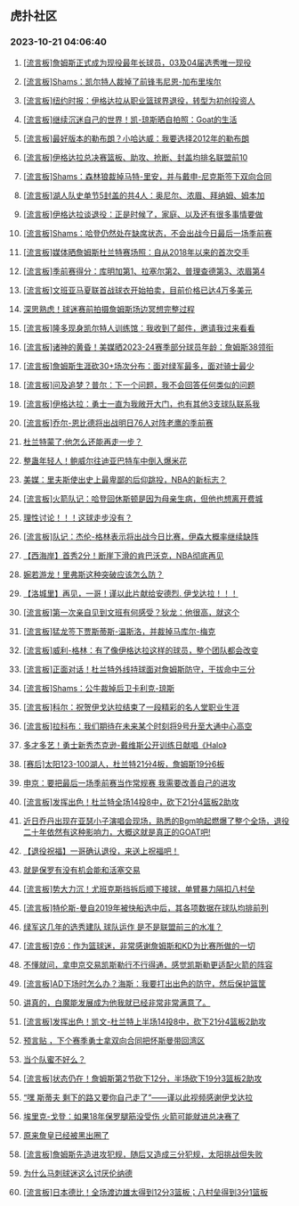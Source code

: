 ## 虎扑社区 
### 2023-10-21 04:06:40

1. [[流言板]詹姆斯正式成为现役最年长球员，03及04届选秀唯一现役](https://bbs.hupu.com/62562390.html)

2. [[流言板]Shams：凯尔特人裁掉了前锋韦尼恩-加布里埃尔](https://bbs.hupu.com/62562420.html)

3. [[流言板]纽约时报：伊格达拉从职业篮球界退役，转型为初创投资人](https://bbs.hupu.com/62561529.html)

4. [[流言板]继续沉迷自己的世界！凯-琼斯晒自拍照：Goat的生活](https://bbs.hupu.com/62562766.html)

5. [[流言板]最好版本的勒布朗？小哈达威：我要选择2012年的勒布朗](https://bbs.hupu.com/62562642.html)

6. [[流言板]伊格达拉总决赛篮板、助攻、抢断、封盖均排名联盟前10](https://bbs.hupu.com/62562539.html)

7. [[流言板]Shams：森林狼裁掉马特-里安，并与戴申-尼克斯签下双向合同](https://bbs.hupu.com/62563226.html)

8. [[流言板]湖人队史单节5封盖的共4人：奥尼尔、浓眉、拜纳姆、姆本加](https://bbs.hupu.com/62562785.html)

9. [[流言板]伊格达拉谈退役：正是时候了，家庭、以及还有很多事情要做](https://bbs.hupu.com/62563602.html)

10. [[流言板]Shams：哈登仍然处在缺席状态，不会出战今日最后一场季前赛](https://bbs.hupu.com/62563482.html)

11. [[流言板]媒体晒詹姆斯杜兰特赛场照：自从2018年以来的首次交手](https://bbs.hupu.com/62562531.html)

12. [[流言板]季前赛得分：库明加第1、拉塞尔第2、普理查德第3、浓眉第4](https://bbs.hupu.com/62562415.html)

13. [[流言板]文班亚马夏联首战球衣开始拍卖，目前价格已达4万多美元](https://bbs.hupu.com/62563196.html)

14. [深思熟虑！球迷赛前拍摄詹姆斯场边冥想完整过程](https://bbs.hupu.com/62562467.html)

15. [[流言板]隆多现身凯尔特人训练馆：我收到了邮件，邀请我过来看看](https://bbs.hupu.com/62563907.html)

16. [[流言板]诸神的黄昏！美媒晒2023-24赛季部分球员年龄：詹姆斯38领衔](https://bbs.hupu.com/62561971.html)

17. [[流言板]詹姆斯生涯砍30+场次分布：面对绿军最多，面对骑士最少](https://bbs.hupu.com/62559681.html)

18. [[流言板]问及追梦？普尔：下一个问题，我不会回答任何类似的问题](https://bbs.hupu.com/62556580.html)

19. [[流言板]伊格达拉：勇士一直为我敞开大门，也有其他3支球队联系我](https://bbs.hupu.com/62563706.html)

20. [[流言板]乔尔-恩比德将出战明日76人对阵老鹰的季前赛](https://bbs.hupu.com/62562619.html)

21. [杜兰特蒙了:他怎么还能再走一步？](https://bbs.hupu.com/62561346.html)

22. [整蛊年轻人！鲍威尔往迪亚巴特车中倒入爆米花](https://bbs.hupu.com/62563668.html)

23. [美媒：里夫斯使出史上最卑鄙的后仰跳投，NBA的新标志？](https://bbs.hupu.com/62556240.html)

24. [[流言板]火箭队记：哈登回休斯顿是因为母亲生病，但他也想离开费城](https://bbs.hupu.com/62555930.html)

25. [理性讨论！！！这球走步没有？](https://bbs.hupu.com/62557580.html)

26. [[流言板]队记：杰伦-格林表示将出战今日比赛，伊森大概率继续缺阵](https://bbs.hupu.com/62563761.html)

27. [【西海岸】首秀2分！断崖下滑的肯巴沃克，NBA彻底再见](https://bbs.hupu.com/62555424.html)

28. [婉若游龙！里弗斯这种突破应该怎么防？](https://bbs.hupu.com/62555183.html)

29. [【洛城里】再见，一哥！谨以此片献给安德烈. 伊戈达拉！！！](https://bbs.hupu.com/62561732.html)

30. [[流言板]第一次亲自见到文班有何感受？狄龙：他很高，就这个](https://bbs.hupu.com/62563738.html)

31. [[流言板]猛龙签下贾斯蒂斯-温斯洛，并裁掉马库尔-梅克](https://bbs.hupu.com/62563418.html)

32. [[流言板]威利-格林：有了像伊格达拉这样的球员，整个团队都会改变](https://bbs.hupu.com/62563638.html)

33. [[流言板]正面对话！杜兰特外线持球面对詹姆斯防守，干拔命中三分](https://bbs.hupu.com/62552498.html)

34. [[流言板]Shams：公牛裁掉后卫卡利克-琼斯](https://bbs.hupu.com/62563875.html)

35. [[流言板]科尔：祝贺伊戈达拉结束了一段精彩的名人堂职业生涯](https://bbs.hupu.com/62564061.html)

36. [[流言板]拉科布：我们期待在未来某个时刻将9号升至大通中心高空](https://bbs.hupu.com/62564047.html)

37. [多才多艺！勇士新秀杰克逊-戴维斯公开训练日献唱《Halo》](https://bbs.hupu.com/62554382.html)

38. [[赛后]太阳123-100湖人，杜兰特21分4板，詹姆斯19分6板](https://bbs.hupu.com/62553954.html)

39. [申京：要把最后一场季前赛当作常规赛 我需要改善自己的进攻](https://bbs.hupu.com/62562425.html)

40. [[流言板]发挥出色！杜兰特全场14投8中，砍下21分4篮板2助攻](https://bbs.hupu.com/62553984.html)

41. [近日乔丹出现在亚瑟小子演唱会现场，熟悉的Bgm响起燃爆了整个全场，退役二十年依然有这种影响力，大概这就是真正的GOAT吧!](https://bbs.hupu.com/62563571.html)

42. [【退役祝福】一哥确认退役，来送上祝福吧！](https://bbs.hupu.com/62561733.html)

43. [就是保罗有没有机会能和活塞交易](https://bbs.hupu.com/62564001.html)

44. [[流言板]势大力沉！尤班克斯挡拆后顺下接球，单臂暴力隔扣八村垒](https://bbs.hupu.com/62553537.html)

45. [[流言板]特伦斯-曼自2019年被快船选中后，其各项数据在球队均排前列](https://bbs.hupu.com/62562635.html)

46. [绿军这几年的选秀建队 球队运作 是不是联盟前三的水准？](https://bbs.hupu.com/62563634.html)

47. [[流言板]克6：作为篮球迷，非常感谢詹姆斯和KD为比赛所做的一切](https://bbs.hupu.com/62555341.html)

48. [不懂就问，拿申京交易凯斯勒行不行得通，感觉凯斯勒更适配火箭的阵容](https://bbs.hupu.com/62563842.html)

49. [[流言板]AD下场时怎么办？海斯：我要打出出色的防守，然后保护篮筐](https://bbs.hupu.com/62559437.html)

50. [讲真的，白魔能发展成为他我就已经非常非常满意了。](https://bbs.hupu.com/62563865.html)

51. [[流言板]发挥出色！凯文-杜兰特上半场14投8中，砍下21分4篮板2助攻](https://bbs.hupu.com/62552684.html)

52. [预言贴  ，下个赛季勇士拿双向合同把怀斯曼带回湾区](https://bbs.hupu.com/62563635.html)

53. [当个队蜜不好么？](https://bbs.hupu.com/62561750.html)

54. [[流言板]状态仍在！詹姆斯第2节砍下12分，半场砍下19分3篮板2助攻](https://bbs.hupu.com/62552714.html)

55. [“嘿 斯蒂夫 剩下的路又要你自己走了”——谨以此视频感谢伊戈达拉](https://bbs.hupu.com/62561932.html)

56. [埃里克-戈登：如果18年保罗腿筋没受伤 火箭可能就进总决赛了](https://bbs.hupu.com/62563484.html)

57. [原来詹皇已经被黑出圈了](https://bbs.hupu.com/62562073.html)

58. [[流言板]詹姆斯先造进攻犯规，随后又造成三分犯规，太阳挑战但失败](https://bbs.hupu.com/62552563.html)

59. [为什么马刺球迷这么讨厌伦纳德](https://bbs.hupu.com/62560595.html)

60. [[流言板]日本德比！全场渡边雄太得到12分3篮板；八村垒得到3分1篮板](https://bbs.hupu.com/62554162.html)


